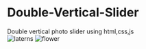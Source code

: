 # Double-Vertical-Slider
Double vertical photo slider using html,css,js
<br>
![laterns](https://github.com/Ashna2002/Double-Vertical-Slider/assets/83365125/7ac70954-6aec-4d74-be27-799a87a45360)
![flower](https://github.com/Ashna2002/Double-Vertical-Slider/assets/83365125/67968093-4dc1-4bb9-aa65-45e46c15dfc5)
